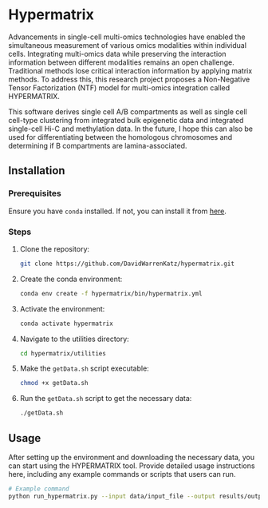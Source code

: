 # Hypermatrix

Advancements in single-cell multi-omics technologies have enabled the simultaneous measurement of various omics modalities within individual cells. Integrating multi-omics data while preserving the interaction information between different modalities remains an open challenge. Traditional methods lose critical interaction information by applying matrix methods. To address this, this research project proposes a Non-Negative Tensor Factorization (NTF) model for multi-omics integration called HYPERMATRIX.

This software derives single cell A/B compartments as well as single cell cell-type clustering from integrated bulk epigenetic data and integrated single-cell Hi-C and methylation data. In the future, I hope this can also be used for differentiating between the homologous chromosomes and determining if B compartments are lamina-associated.  

## Installation

### Prerequisites

Ensure you have `conda` installed. If not, you can install it from [here](https://docs.conda.io/projects/conda/en/latest/user-guide/install/index.html).

### Steps

1. Clone the repository:

    ```bash
    git clone https://github.com/DavidWarrenKatz/hypermatrix.git
    ```

2. Create the conda environment:

    ```bash
    conda env create -f hypermatrix/bin/hypermatrix.yml
    ```

3. Activate the environment:

    ```bash
    conda activate hypermatrix
    ```

4. Navigate to the utilities directory:

    ```bash
    cd hypermatrix/utilities
    ```

5. Make the `getData.sh` script executable:

    ```bash
    chmod +x getData.sh
    ```

6. Run the `getData.sh` script to get the necessary data:

    ```bash
    ./getData.sh
    ```

## Usage

After setting up the environment and downloading the necessary data, you can start using the HYPERMATRIX tool. Provide detailed usage instructions here, including any example commands or scripts that users can run.

```bash
# Example command
python run_hypermatrix.py --input data/input_file --output results/output_file
